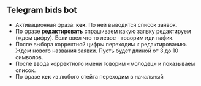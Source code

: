 ## Telegram bids bot

+ Активационная фраза: **кек**. По ней выводится список заявок.
+ По фразе **редактировать** спрашиваем какую заявку редактируем (ждем цифру). Если ввел что то левое - говорим иди нафик.
+ После выбора корректной цифры переходим к редактированию. Ждем нового названия заявки. Пусть будет длиной от 3 до 10 символов.
+ После ввода корректного имени говорим «молодец» и показываем список.
+ По фразе **кек** из любого стейта переходим в начальный
